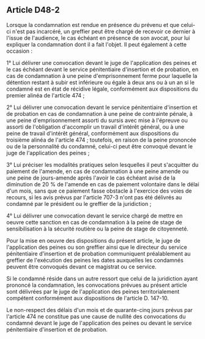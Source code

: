 Article D48-2
----
Lorsque la condamnation est rendue en présence du prévenu et que celui-ci n'est
pas incarcéré, un greffier peut être chargé de recevoir ce dernier à l'issue de
l'audience, le cas échéant en présence de son avocat, pour lui expliquer la
condamnation dont il a fait l'objet. Il peut également à cette occasion :

1° Lui délivrer une convocation devant le juge de l'application des peines et le
cas échéant devant le service pénitentiaire d'insertion et de probation, en cas
de condamnation à une peine d'emprisonnement ferme pour laquelle la détention
restant à subir est inférieure ou égale à deux ans ou à un an si le condamné est
en état de récidive légale, conformément aux dispositions du premier alinéa de
l'article 474 ;

2° Lui délivrer une convocation devant le service pénitentiaire d'insertion et
de probation en cas de condamnation à une peine de contrainte pénale, à une
peine d'emprisonnement assorti du sursis avec mise à l'épreuve ou assorti de
l'obligation d'accomplir un travail d'intérêt général, ou à une peine de travail
d'intérêt général, conformément aux dispositions du troisième alinéa de
l'article 474 ; toutefois, en raison de la peine prononcée ou de la personnalité
du condamné, celui-ci peut être convoqué devant le juge de l'application des
peines ;

3° Lui préciser les modalités pratiques selon lesquelles il peut s'acquitter du
paiement de l'amende, en cas de condamnation à une peine amende ou une peine de
jours-amende après l'avoir le cas échéant avisé de la diminution de 20 % de
l'amende en cas de paiement volontaire dans le délai d'un mois, sans que ce
paiement fasse obstacle à l'exercice des voies de recours, si les avis prévus
par l'article 707-3 n'ont pas été délivrés au condamné par le président ou le
greffier de la juridiction ;

4° Lui délivrer une convocation devant le service chargé de mettre en oeuvre
cette sanction en cas de condamnation à la peine de stage de sensibilisation à
la sécurité routière ou la peine de stage de citoyenneté.

Pour la mise en oeuvre des dispositions du présent article, le juge de
l'application des peines ou son greffier ainsi que le directeur du service
pénitentiaire d'insertion et de probation communiquent préalablement au greffier
de l'exécution des peines les dates auxquelles les condamnés peuvent être
convoqués devant ce magistrat ou ce service.

Si le condamné réside dans un autre ressort que celui de la juridiction ayant
prononcé la condamnation, les convocations prévues au présent article sont
délivrées par le juge de l'application des peines territorialement compétent
conformément aux dispositions de l'article D. 147-10.

Le non-respect des délais d'un mois et de quarante-cinq jours prévus par
l'article 474 ne constitue pas une cause de nullité des convocations du condamné
devant le juge de l'application des peines ou devant le service pénitentiaire
d'insertion et de probation.
